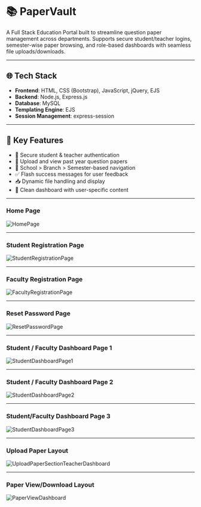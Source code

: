 # 📚 PaperVault

A Full Stack Education Portal built to streamline question paper management across departments. Supports secure student/teacher logins, semester-wise paper browsing, and role-based dashboards with seamless file uploads/downloads.

---

## 🌐 Tech Stack

- **Frontend**: HTML, CSS (Bootstrap), JavaScript, jQuery, EJS
- **Backend**: Node.js, Express.js
- **Database**: MySQL
- **Templating Engine**: EJS
- **Session Management**: express-session

---

## 🔑 Key Features

- 🔐 Secure student & teacher authentication
- 📄 Upload and view past year question papers
- 📂 School > Branch > Semester-based navigation
- ✅ Flash success messages for user feedback
- 📥 Dynamic file handling and display
- 🎯 Clean dashboard with user-specific content

---

### Home Page
![HomePage](https://github.com/user-attachments/assets/fb05c8fc-b8b4-47ec-991b-15f42c62a4aa)

---
### Student Registration Page
![StudentRegistrationPage](https://github.com/user-attachments/assets/62c2038f-df02-4a77-afab-d33c802911bb)

---
### Faculty Registration Page
![FacultyRegistrationPage](https://github.com/user-attachments/assets/e8aac649-e913-4559-b72b-07a3171acf88)

---
### Reset Password Page
![ResetPasswordPage](https://github.com/user-attachments/assets/25d8713d-ee87-4275-981b-81e4d05762a9)

---
### Student / Faculty Dashboard Page 1
![StudentDashboardPage1](https://github.com/user-attachments/assets/6400fe08-4da8-42f8-8ec7-983170c480e7)

---
### Student / Faculty Dashboard Page 2
![StudentDashboardPage2](https://github.com/user-attachments/assets/f0e61096-9e04-4fe1-99b7-2aa1366dc5ec)

---
### Student/Faculty Dashboard Page 3
![StudentDashboardPage3](https://github.com/user-attachments/assets/3867dc5f-c733-417d-8a08-4155b7e3ab4f)

---
### Upload Paper Layout
![UploadPaperSectionTeacherDashboard](https://github.com/user-attachments/assets/3791120c-10cb-48a1-a7cf-69d8706dea5a)

---
### Paper View/Download Layout
![PaperViewDashboard](https://github.com/user-attachments/assets/7ade5d13-ce2e-4c38-af0a-9a8d48f47c53)



